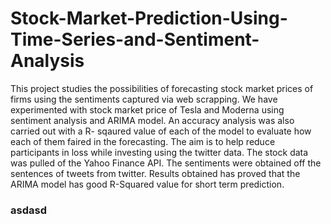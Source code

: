 # Stock-Market-Prediction-Using-Time-Series-and-Sentiment-Analysis
This project studies the possibilities of forecasting stock market prices of firms using the sentiments captured via web scrapping. We have experimented with stock market price of Tesla and Moderna using sentiment analysis and ARIMA model. An accuracy analysis was also carried out with a R- sqaured value of each of the model to evaluate how each of them faired in the forecasting. The aim is to help reduce participants in loss while investing using the twitter data. The stock data was pulled of the Yahoo Finance API. The sentiments were obtained off the sentences of tweets from twitter. Results obtained has proved that the ARIMA model has good R-Squared value for short term prediction.


<h3> asdasd </h3>
